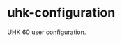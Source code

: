 # uhk-configuration

[UHK 60](https://ultimatehackingkeyboard.com/product/uhk60) user configuration.
